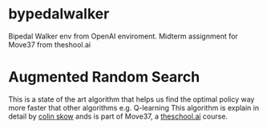 # bypedalwalker
Bipedal Walker env from OpenAI enviroment. Midterm assignment for Move37 from theshool.ai

# Augmented Random Search
This is a state of the art algorithm that helps us find the optimal policy way more faster that other algorithms e.g. Q-learning
This algorithm is explain in detail by [colin skow](https://github.com/colinskow/move37/tree/master/ars) ands is part of Move37,
a [theschool.ai](theschool.ai) course.  
